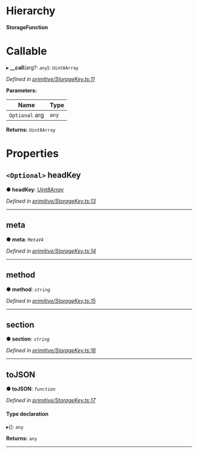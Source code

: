 

# Hierarchy

**StorageFunction**

# Callable
▸ **__call**(arg?: *`any`*): `Uint8Array`

*Defined in [primitive/StorageKey.ts:11](https://github.com/polkadot-js/api/blob/6771f99/packages/types/src/primitive/StorageKey.ts#L11)*

**Parameters:**

| Name | Type |
| ------ | ------ |
| `Optional` arg | `any` |

**Returns:** `Uint8Array`

# Properties

<a id="headkey"></a>

## `<Optional>` headKey

**● headKey**: *[Uint8Array](../classes/_codec_u8a_.u8a.md#uint8array)*

*Defined in [primitive/StorageKey.ts:13](https://github.com/polkadot-js/api/blob/6771f99/packages/types/src/primitive/StorageKey.ts#L13)*

___
<a id="meta"></a>

##  meta

**● meta**: *`MetaV4`*

*Defined in [primitive/StorageKey.ts:14](https://github.com/polkadot-js/api/blob/6771f99/packages/types/src/primitive/StorageKey.ts#L14)*

___
<a id="method"></a>

##  method

**● method**: *`string`*

*Defined in [primitive/StorageKey.ts:15](https://github.com/polkadot-js/api/blob/6771f99/packages/types/src/primitive/StorageKey.ts#L15)*

___
<a id="section"></a>

##  section

**● section**: *`string`*

*Defined in [primitive/StorageKey.ts:16](https://github.com/polkadot-js/api/blob/6771f99/packages/types/src/primitive/StorageKey.ts#L16)*

___
<a id="tojson"></a>

##  toJSON

**● toJSON**: *`function`*

*Defined in [primitive/StorageKey.ts:17](https://github.com/polkadot-js/api/blob/6771f99/packages/types/src/primitive/StorageKey.ts#L17)*

#### Type declaration
▸(): `any`

**Returns:** `any`

___

